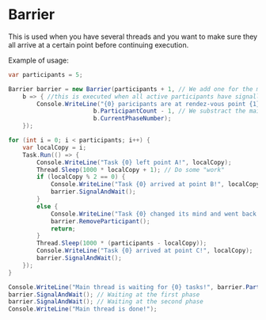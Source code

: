 # Barrier

This is used when you have several threads and you want to make sure they all arrive at a certain point before continuing execution.






Example of usage:

```csharp
var participants = 5;

Barrier barrier = new Barrier(participants + 1, // We add one for the main thread.
    b => { //this is executed when all active participants have signalled
        Console.WriteLine("{0} paricipants are at rendez-vous point {1}.",
                        b.ParticipantCount - 1, // We substract the main thread .
                        b.CurrentPhaseNumber);
    });

for (int i = 0; i < participants; i++) {
    var localCopy = i;
    Task.Run(() => {
        Console.WriteLine("Task {0} left point A!", localCopy);
        Thread.Sleep(1000 * localCopy + 1); // Do some "work"
        if (localCopy % 2 == 0) {
            Console.WriteLine("Task {0} arrived at point B!", localCopy);
            barrier.SignalAndWait();
        }
        else {
            Console.WriteLine("Task {0} changed its mind and went back!", localCopy);
            barrier.RemoveParticipant();
            return;
        }
        Thread.Sleep(1000 * (participants - localCopy));
        Console.WriteLine("Task {0} arrived at point C!", localCopy);
        barrier.SignalAndWait();
    });
}

Console.WriteLine("Main thread is waiting for {0} tasks!", barrier.ParticipantsRemaining - 1);
barrier.SignalAndWait(); // Waiting at the first phase
barrier.SignalAndWait(); // Waiting at the second phase
Console.WriteLine("Main thread is done!");
```
<!--stackedit_data:
eyJoaXN0b3J5IjpbLTMwNzkzNDQxOV19
-->